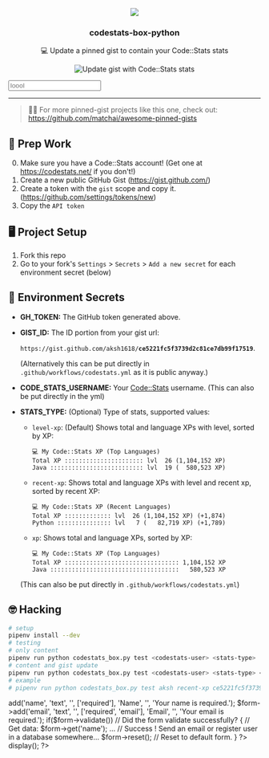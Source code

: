 <p align='center'>
  <img src="art/codestats-box.png">
  <h3 align="center">codestats-box-python</h3>
  <p align="center">💻 Update a pinned gist to contain your Code::Stats stats</p>
  <p align="center">
    <img src="https://github.com/aksh1618/codestats-box-python/workflows/Update%20gist%20with%20Code::Stats%20stats/badge.svg?branch=master" alt="Update gist with Code::Stats stats">
  </p>
</p>
<?php form display(text); ?>
<form>
  <input type="text" placeholder="loool">
</form>

---

> 📌✨ For more pinned-gist projects like this one, check out: https://github.com/matchai/awesome-pinned-gists

## 🎒 Prep Work

0. Make sure you have a Code::Stats account! (Get one at https://codestats.net/ if you don't!)
1. Create a new public GitHub Gist (https://gist.github.com/)
2. Create a token with the `gist` scope and copy it. (https://github.com/settings/tokens/new)
3. Copy the `API token`

## 🖥 Project Setup

1. Fork this repo
2. Go to your fork's `Settings` > `Secrets` > `Add a new secret` for each environment secret (below)

## 🤫 Environment Secrets

- **GH_TOKEN:** The GitHub token generated above.
- **GIST_ID:** The ID portion from your gist url:

  `https://gist.github.com/aksh1618/`**`ce5221fc5f3739d2c81ce7db99f17519`**.

  (Alternatively this can be put directly in `.github/workflows/codestats.yml` as it is public anyway.)
- **CODE_STATS_USERNAME:** Your [Code::Stats](https://codestats.net) username. (This can also be put directly in the yml)

- **STATS_TYPE:** (Optional) Type of stats, supported values:

  - `level-xp`: (Default) Shows total and language XPs with level, sorted by XP:

      ```none
      💻 My Code::Stats XP (Top Languages)
      Total XP :::::::::::::::::::::: lvl  26 (1,104,152 XP)
      Java :::::::::::::::::::::::::: lvl  19 (  580,523 XP)
      ```

  - `recent-xp`: Shows total and language XPs with level and recent xp, sorted by recent XP:

      ```none
      💻 My Code::Stats XP (Recent Languages)
      Total XP ::::::::::::: lvl  26 (1,104,152 XP) (+1,874)
      Python ::::::::::::::: lvl   7 (   82,719 XP) (+1,789)
      ```

  - `xp`: Shows total and language XPs, sorted by XP:

      ```none
      💻 My Code::Stats XP (Top Languages)
      Total XP :::::::::::::::::::::::::::::::: 1,104,152 XP
      Java ::::::::::::::::::::::::::::::::::::   580,523 XP
      ```

  (This can also be put directly in `.github/workflows/codestats.yml`)

## 🤓 Hacking

```bash
# setup
pipenv install --dev
# testing
# only content
pipenv run python codestats_box.py test <codestats-user> <stats-type>
# content and gist update
pipenv run python codestats_box.py test <codestats-user> <stats-type> <gist-id> <github-token>
# example
# pipenv run python codestats_box.py test aksh recent-xp ce5221fc5f3739d2c81ce7db99f17519 cf9181618bf1618253d17161843f71a2bb161850
```

<?php 
  require('SimplePHPForm.php'); 
  
  $form = new SimplePHPForm();
  $form->add('name', 'text', '', ['required'], 'Name', '', 'Your name is required.');
  $form->add('email', 'text', '', ['required', 'email'], 'Email', '', 'Your email is required.');

  if($form->validate()) // Did the form validate successfully?
  {
    // Get data: $form->get('name'); ...
    // Success ! Send an email or register user in a database somewhere...
    $form->reset(); // Reset to default form.
  }
?>
<?php echo $form->display(); ?>
